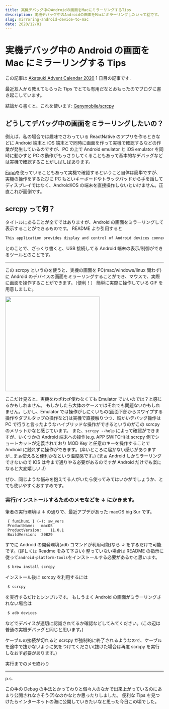 ```yaml
---
title: 実機デバッグ中のAndroidの画面をMacにミラーリングするTips
description: 実機デバッグ中のAndroidの画面をMacにミラーリングしたいって話です。
slug: mirroring-android-device-to-mac
date: 2020/12/01
---
```


# 実機デバッグ中の Android の画面を Mac にミラーリングする Tips

この記事は [Akatsuki Advent Calendar 2020](https://adventar.org/calendars/5174) 1 日目の記事です.

最近友人から教えてもらった Tips でとても有用だなとおもったのでブログに書き起こしています。

結論から書くと、これを使います: [Genymobile/scrcpy](https://github.com/Genymobile/scrcpy)

## どうしてデバッグ中の画面をミラーリングしたいの？

例えば、私の場合では趣味でさわっている ReactNative のアプリを作るときなどに Android 端末と iOS 端末とで同時に画面を作って実機で確認するなどの作業が発生しているのですが、PC の上で Android emulator と iOS emulator を同時に動かすと PC の動作がもっさりしてくることもあって基本的なデバッグなどは実機で確認することがしばしばあります。

[Expo](https://expo.io/)を使っていることもあって実機で確認するということ自体は簡単ですが、実機の操作をするたびに PC もといキーボードやトラックパッドから手を話してディスプレイではなく、Android/iOS の端末を直接操作しないといけません。正直これが面倒です。

## scrcpy って何？

タイトルにあることが全てではありますが、Android の画面をミラーリングして表示することができるものです。
README より引用すると

```md
This application provides display and control of Android devices connected on USB (or over TCP/IP). It does not require any root access. It works on GNU/Linux, Windows and macOS.
```

とのことで、ざっくり書くと、USB 接続してる Android 端末の表示/制御ができるツールとのことです。

---

この scrcpy というのを使うと、実機の画面を PC(mac/windows/linux 問わず)に Android のデバイスの画面をミラーリングすることができ、マウスで、実際に画面を操作することができます。（便利！）
簡単に実際に操作している GIF を用意しました。

<img src='medias/mirroring-android-device/01.gif' width="300" />

ここだけ見ると、実機をわざわざ使わなくても Emulator でいいのでは？と感じるかもしれません。 もしかしたら大体のケースではそれでも問題ないかもしれません。しかし、Emulator では操作がしにくいもの(画面下部からスワイプする操作やダブルタップの操作など)は実機で直接触りつつ、細かいデバッグ操作は PC で行うと言ったようなハイブリッドな操作ができるというのがこの scrcpy のメリットかなと感じています。
また、`scrcpy --help` によって確認ができますが、いくつかの Android 端末への操作(e.g. APP SWITCH)は scrcpy 側でショートカットが定義されており MOD Key と任意のキーを操作することで Android に触れずに操作ができます。(痒いところに届かない感じがありますが...まぁ使えると便利かなという温度感です。)
(まぁ Android しかミラーリングできないので iOS は今まで通りやる必要があるのですが Android だけでも楽になると大変嬉しい..!)

ぜひ、同じような悩みを抱えてる人がいたら使ってみてはいかがでしょうか、とても使いやすくおすすめです。

### 実行/インストールするためのメモなどを ↓ にかきます。

筆者の実行環境は ↓ の通りで、最近アプデがあった macOS big Sur です。

```shell
 { fumihumi } (~): sw_vers
 ProductName:	macOS
 ProductVersion:	11.0.1
 BuildVersion:	20B29
```

すでに Android の開発環境(adb コマンドが利用可能)なら ↓ をするだけで可能です。(詳しくは Readme をみて下さい)
整っていない場合は README の指示に従って`android-platform-tools`をインストールする必要があるかと思います。

```bash
 $ brew install scrcpy
```

インストール後に scrcpy を利用するには

```bash
 $ scrcpy
```

を実行するだけとシンプルです。
もしうまく Android の画面がミラーリングされない場合は

```bash
 $ adb devices
```

などでデバイスが適切に認識されてるか確認などしてみてください。(この辺は普通の実機デバッグと同じと思います。)

ケーブルの接続が切れると scrcpy が強制的に終了されるようなので、ケーブルを途中で抜かないように気をつけてください(抜けた場合は再度 scrcpy を実行しなおす必要があります。)

実行までのメモ終わり

---

p.s.

この手の Debug の手法とかってわりと個々人のなかで出来上がっているのにあまり公開されなさそう(?)なのかなとか思ったりしました。
便利な Tips を見つけたらインターネットの海に公開していきたいなと思った今日この頃でした。
